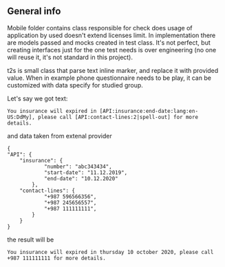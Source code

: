 
## General info
Mobile folder contains class responsible for check does usage of application by used doesn't extend licenses limit.
In implementation there are models passed and mocks created in test class. It's not perfect, but creating interfaces just for the one test needs is over engineering (no one will reuse it, it's not standard in this project).

t2s is small class that parse text inline marker, and replace it with provided value.
When in example phone questionnaire needs to be play, it can be customized with data specify for studied group.
 
Let's say we got text:
```
You insurance will expired in [API:insurance:end-date:lang:en-US:DdMy], please call [API:contact-lines:2|spell-out] for more details.
```
and data taken from extenal provider
```
{
"API": {
	"insurance": {
			"number": "abc343434",
			"start-date": "11.12.2019",
			"end-date": "10.12.2020"
		},
	"contact-lines": {
			"+987 596566356",
			"+987 245656557",
			"+987 111111111",
		}
	}
}
```
the result will be
```
You insurance will expired in thursday 10 october 2020, please call +987 111111111 for more details.
```

